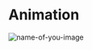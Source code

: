 # Animation 
![name-of-you-image](https://lh3.googleusercontent.com/MuGPrn_DTSwnYF_Yv2krTUWnRuIyoKMtzuX7JiiZkUz4ZOIueuTFKjEjYJqjXWrdokg2dkX7r5daoiUOxsnIk1a9sz65imS8wJE3yCqYlxsTxkexz_9uev7i7guMNQAnblTzzUKqRYlbwTG8sLj5p9CTOt35aEbVoN4MBfE3km85vZhzdcDr_wiTQM2hGAKQBVp4ss6jZdmlre5eHUVAzED3yh8V_bSrcQMasDZRXJNJbDgMKP3v7zNnap7TMO7dT-mYQmyhrJ3xx0bUg6VkcqpT63dWEG0x9BoISLjODcOPAaWm2kzP6I94B6Y7ZuZrVZ1L7-71-DSVk1ZocoQWzDoy0Guw58nkLj5-i00VYZF4ceSe-5UVl_J3wPGmNY9jCn_1jf0DSrvh-14QUZVj6Y7SKKjV9VBQCTc24SqXBYUl_Xns4jzuFa7drNi-xfca8WPK5DMHJj6RRnUIdDYb7lR54yRClt000G-cVH-U9DKkKo1-Oa7GcJk_LChs639BTzA8e6pNiS5uvblrx4v-z3tBoQrDkKT5kb9WTGcaXi7xf2GZE1OMpdCzDp1_AR_z3Oqi-19LwWlzjk-38Ut4hl2pvtgJHPBNMG55arLICmaFcgcem5FjKktl_F49V0p0RnDDmsqySyAQpH5g_YX9CQwx8uArYLaupsN3VDtQxC9ruY7w0M2fFHVKMIQc0qwjqwOynb6dNG3mSxUeOQ6TtX1gDUDmT5vnElLFZenWfkpKzBUo8B0nIvqPCVNI7KBiXeKfbY8-KqYNAJ15Hc7k8VCguqaxpRN7xIdeKROTeWr-e-EJvoIcR0SVQ-X_9csoMOLOKoDnjRlIC40yd2dk5K8ylSinI4KYRKtPPwa6IAXeU5uBORQ6wytIjAdl4ZAPFdg22naZGao=w1208-h475-no?authuser=0)